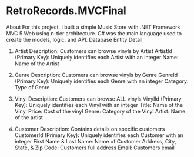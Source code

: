 # RetroRecords.MVCFinal
About
 For this project, I built a simple Music Store with .NET Framework MVC 5 Web using n-tier architecture. C# was the main language used to create the models, logic, and API.
Database Entity Detail
  1. Artist
      Description: Customers can browse vinyls by Artist
      ArtistId (Primary Key): Uniquely identifies each Artist with an integer
      Name: Name of the Artist
 
  2. Genre
      Description: Customers can browse vinyls by Genre
      GenreId (Primary Key): Uniquely identifies each Genre with an integer
      Category: Type of Genre
      
 3. Vinyl
      Description: Customers can browse ALL vinyls
      VinylId (Primary Key): Uniquely identifies each Vinyl with an integer
      Title: Name of the Vinyl
      Price: Cost of the vinyl
      Genre: Category of the Vinyl
      Artist: Name of the artist
 
 4. Customer
      Description: Contains details on specific customers
      CustomerId (Primary Key): Uniquely identifies each Customer with an integer
      First Name & Last Name: Name of Customer
      Address, City, State, & Zip Code: Customers full address
      Email: Customers email
 
 
  
     
  
